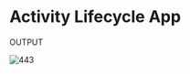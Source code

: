 # Activity Lifecycle App


OUTPUT


![443](https://user-images.githubusercontent.com/66742756/143420965-36de368b-a0cb-48e5-b411-423dca21f376.PNG)
